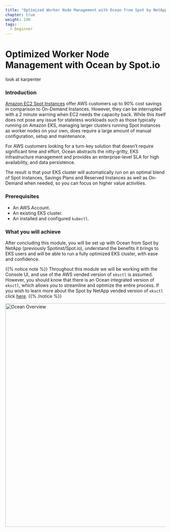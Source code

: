 ```yaml
---
title: "Optimized Worker Node Management with Ocean from Spot by NetApp"
chapter: true
weight: 190
tags:
  - beginner
---
```


# Optimized Worker Node Management with Ocean by Spot.io

look at karpenter

### Introduction
[Amazon EC2 Spot Instances](https://aws.amazon.com/ec2/spot/) offer AWS customers up to 90% cost savings in comparison to On-Demand Instances. However, they can be interrupted with a 2 minute warning when EC2 needs the capacity back. While this itself does not pose any issue for stateless workloads such as those typically running on Amazon EKS, managing larger clusters running Spot Instances as worker nodes on your own, does require a large amount of manual configuration, setup and maintenance.

For AWS customers looking for a turn-key solution that doesn’t require significant time and effort, Ocean abstracts the nitty-gritty, EKS infrastructure management and provides an enterprise-level SLA for high availability, and data persistence. 

The result is that your EKS cluster will automatically run on an optimal blend of Spot Instances, Savings Plans and Reserved Instances as well as On-Demand when needed, so you can focus on higher value activities. 

### Prerequisites
 - An AWS Account.
 - An existing EKS cluster.
 - An installed and configured `kubectl`.

### What you will achieve
After concluding this module, you will be set up with Ocean from Spot by NetApp (previously Spotinst/Spot.io), understand the benefits it brings to EKS users and will be able to run a fully optimized EKS cluster, with ease and confidence.

{{% notice note %}}
Throughout this module we will be working with the Console UI, and use of the AWS vended version of `eksctl` is assumed. However, you should know that there is an Ocean integrated version of `eksctl`, which allows you to streamline and optimize the entire process. If you wish to learn more about the Spot by NetApp vended version of `eksctl` click [here](https://spot.io/blog/eks-done-right-from-control-plane-to-worker-nodes/).
{{% /notice %}}


<img src="/images/ocean/ocean_overview.png" alt="Ocean Overview" width="700"/>


